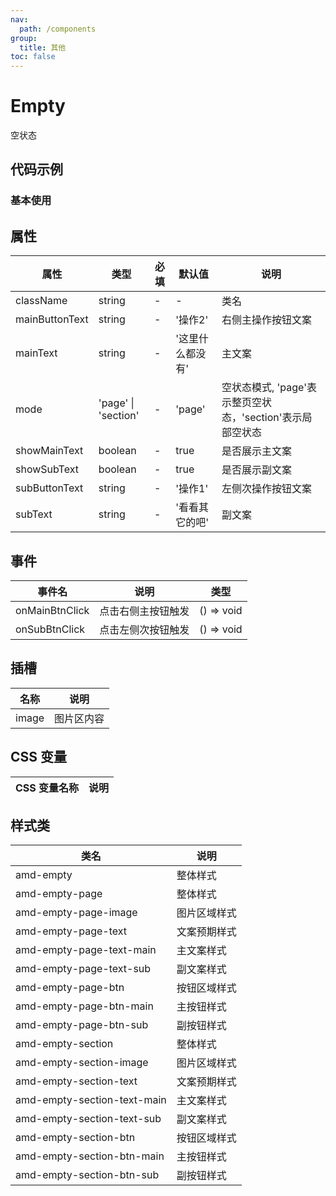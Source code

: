 ```yaml
---
nav:
  path: /components
group:
  title: 其他
toc: false
---
```


# Empty
空状态
## 代码示例
### 基本使用
<code src='../../demo/pages/Empty'></code>

## 属性 


| 属性 | 类型 | 必填 | 默认值 | 说明 |
| -----|-----|-----|-----|----- |
| className | string | - | - | 类名 |
| mainButtonText | string | - | '操作2' | 右侧主操作按钮文案 |
| mainText | string | - | '这里什么都没有' | 主文案 |
| mode | 'page' &verbar; 'section' | - | 'page' | 空状态模式, 'page'表示整页空状态，'section'表示局部空状态 |
| showMainText | boolean | - | true | 是否展示主文案 |
| showSubText | boolean | - | true | 是否展示副文案 |
| subButtonText | string | - | '操作1' | 左侧次操作按钮文案 |
| subText | string | - | '看看其它的吧' | 副文案 |

## 事件 


| 事件名 | 说明 | 类型 |
| -----|-----|----- |
| onMainBtnClick | 点击右侧主按钮触发 | () => void |
| onSubBtnClick | 点击左侧次按钮触发 | () => void |

## 插槽
| 名称 | 说明 |
| ----|----|
| image | 图片区内容 |

## CSS 变量 

| CSS 变量名称 | 说明 |
| -----|----- |
## 样式类 

| 类名 | 说明 |
| -----|----- |
| amd-empty | 整体样式 |
| amd-empty-page | 整体样式 |
| amd-empty-page-image | 图片区域样式 |
| amd-empty-page-text | 文案预期样式 |
| amd-empty-page-text-main | 主文案样式 |
| amd-empty-page-text-sub | 副文案样式 |
| amd-empty-page-btn | 按钮区域样式 |
| amd-empty-page-btn-main | 主按钮样式 |
| amd-empty-page-btn-sub | 副按钮样式 |
| amd-empty-section | 整体样式 |
| amd-empty-section-image | 图片区域样式 |
| amd-empty-section-text | 文案预期样式 |
| amd-empty-section-text-main | 主文案样式 |
| amd-empty-section-text-sub | 副文案样式 |
| amd-empty-section-btn | 按钮区域样式 |
| amd-empty-section-btn-main | 主按钮样式 |
| amd-empty-section-btn-sub | 副按钮样式 |


